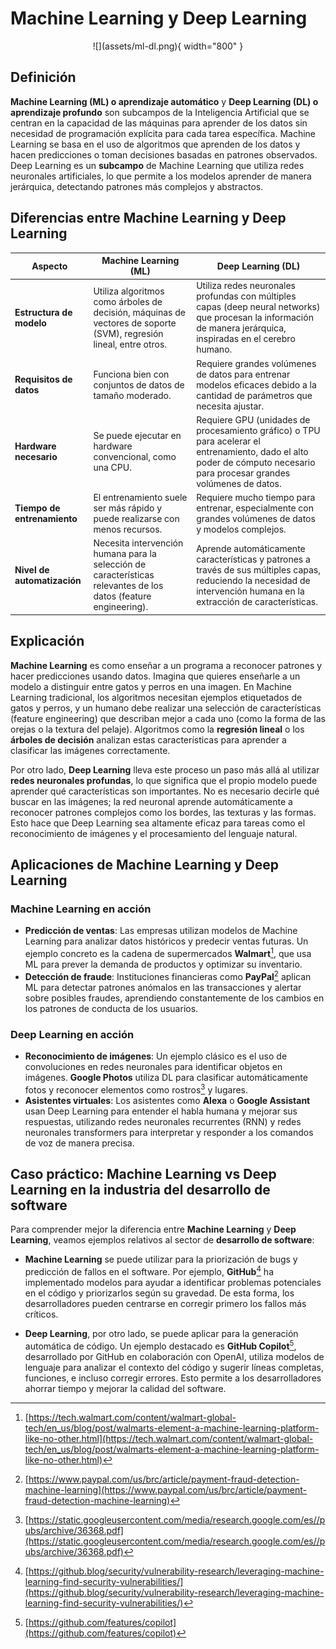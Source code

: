 # Machine Learning y Deep Learning

<center>
![](assets/ml-dl.png){ width="800" }
</center>

## Definición

**Machine Learning (ML) o aprendizaje automático** y **Deep Learning (DL) o aprendizaje profundo** son subcampos de la Inteligencia Artificial que se centran en la capacidad de las máquinas para aprender de los datos sin necesidad de programación explícita para cada tarea específica. Machine Learning se basa en el uso de algoritmos que aprenden de los datos y hacen predicciones o toman decisiones basadas en patrones observados. Deep Learning es un **subcampo** de Machine Learning que utiliza redes neuronales artificiales, lo que permite a los modelos aprender de manera jerárquica, detectando patrones más complejos y abstractos.

## Diferencias entre Machine Learning y Deep Learning

| **Aspecto**                 | **Machine Learning (ML)**                                                                                          | **Deep Learning (DL)**                                                                                                                                                   |
| --------------------------- | ------------------------------------------------------------------------------------------------------------------ | ------------------------------------------------------------------------------------------------------------------------------------------------------------------------ |
| **Estructura de modelo**    | Utiliza algoritmos como árboles de decisión, máquinas de vectores de soporte (SVM), regresión lineal, entre otros. | Utiliza redes neuronales profundas con múltiples capas (deep neural networks) que procesan la información de manera jerárquica, inspiradas en el cerebro humano.         |
| **Requisitos de datos**     | Funciona bien con conjuntos de datos de tamaño moderado.                                                           | Requiere grandes volúmenes de datos para entrenar modelos eficaces debido a la cantidad de parámetros que necesita ajustar.                                              |
| **Hardware necesario**      | Se puede ejecutar en hardware convencional, como una CPU.                                                          | Requiere GPU (unidades de procesamiento gráfico) o TPU para acelerar el entrenamiento, dado el alto poder de cómputo necesario para procesar grandes volúmenes de datos. |
| **Tiempo de entrenamiento** | El entrenamiento suele ser más rápido y puede realizarse con menos recursos.                                       | Requiere mucho tiempo para entrenar, especialmente con grandes volúmenes de datos y modelos complejos.                                                                   |
| **Nivel de automatización** | Necesita intervención humana para la selección de características relevantes de los datos (feature engineering).   | Aprende automáticamente características y patrones a través de sus múltiples capas, reduciendo la necesidad de intervención humana en la extracción de características.  |

## Explicación

**Machine Learning** es como enseñar a un programa a reconocer patrones y hacer predicciones usando datos. Imagina que quieres enseñarle a un modelo a distinguir entre gatos y perros en una imagen. En Machine Learning tradicional, los algoritmos necesitan ejemplos etiquetados de gatos y perros, y un humano debe realizar una selección de características (feature engineering) que describan mejor a cada uno (como la forma de las orejas o la textura del pelaje). Algoritmos como la **regresión lineal** o los **árboles de decisión** analizan estas características para aprender a clasificar las imágenes correctamente.

Por otro lado, **Deep Learning** lleva este proceso un paso más allá al utilizar **redes neuronales profundas**, lo que significa que el propio modelo puede aprender qué características son importantes. No es necesario decirle qué buscar en las imágenes; la red neuronal aprende automáticamente a reconocer patrones complejos como los bordes, las texturas y las formas. Esto hace que Deep Learning sea altamente eficaz para tareas como el reconocimiento de imágenes y el procesamiento del lenguaje natural.

## Aplicaciones de Machine Learning y Deep Learning

### **Machine Learning en acción**

- **Predicción de ventas**: Las empresas utilizan modelos de Machine Learning para analizar datos históricos y predecir ventas futuras. Un ejemplo concreto es la cadena de supermercados **Walmart**[^1], que usa ML para prever la demanda de productos y optimizar su inventario.
- **Detección de fraude**: Instituciones financieras como **PayPal**[^2] aplican ML para detectar patrones anómalos en las transacciones y alertar sobre posibles fraudes, aprendiendo constantemente de los cambios en los patrones de conducta de los usuarios.

### **Deep Learning en acción**

- **Reconocimiento de imágenes**: Un ejemplo clásico es el uso de convoluciones en redes neuronales para identificar objetos en imágenes. **Google Photos** utiliza DL para clasificar automáticamente fotos y reconocer elementos como rostros[^3] y lugares.
- **Asistentes virtuales**: Los asistentes como **Alexa** o **Google Assistant** usan Deep Learning para entender el habla humana y mejorar sus respuestas, utilizando redes neuronales recurrentes (RNN) y redes neuronales transformers para interpretar y responder a los comandos de voz de manera precisa.

## Caso práctico: Machine Learning vs Deep Learning en la industria del desarrollo de software

Para comprender mejor la diferencia entre **Machine Learning** y **Deep Learning**, veamos ejemplos relativos al sector de **desarrollo de software**:

- **Machine Learning** se puede utilizar para la priorización de bugs y predicción de fallos en el software. Por ejemplo, **GitHub**[^4] ha implementado modelos para ayudar a identificar problemas potenciales en el código y priorizarlos según su gravedad. De esta forma, los desarrolladores pueden centrarse en corregir primero los fallos más críticos.

- **Deep Learning**, por otro lado, se puede aplicar para la generación automática de código. Un ejemplo destacado es **GitHub Copilot**[^5], desarrollado por GitHub en colaboración con OpenAI, utiliza modelos de lenguaje para analizar el contexto del código y sugerir líneas completas, funciones, e incluso corregir errores. Esto permite a los desarrolladores ahorrar tiempo y mejorar la calidad del software.


[^1]: [https://tech.walmart.com/content/walmart-global-tech/en_us/blog/post/walmarts-element-a-machine-learning-platform-like-no-other.html](https://tech.walmart.com/content/walmart-global-tech/en_us/blog/post/walmarts-element-a-machine-learning-platform-like-no-other.html)

[^2]: [https://www.paypal.com/us/brc/article/payment-fraud-detection-machine-learning](https://www.paypal.com/us/brc/article/payment-fraud-detection-machine-learning)

[^3]: [https://static.googleusercontent.com/media/research.google.com/es//pubs/archive/36368.pdf](https://static.googleusercontent.com/media/research.google.com/es//pubs/archive/36368.pdf)

[^4]: [https://github.blog/security/vulnerability-research/leveraging-machine-learning-find-security-vulnerabilities/](https://github.blog/security/vulnerability-research/leveraging-machine-learning-find-security-vulnerabilities/)

[^5]: [https://github.com/features/copilot](https://github.com/features/copilot)